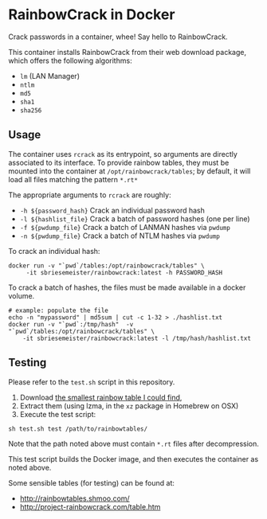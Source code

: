 # RainbowCrack in Docker

Crack passwords in a container, whee! Say hello to RainbowCrack.

This container installs RainbowCrack from their web download package, which
offers the following algorithms:

- `lm` (LAN Manager)
- `ntlm`
- `md5`
- `sha1`
- `sha256`

## Usage

The container uses `rcrack` as its entrypoint, so arguments are directly associated
to its interface. To provide rainbow tables, they must be mounted into the container
at `/opt/rainbowcrack/tables`; by default, it will load all files matching the pattern
`*.rt*`

The appropriate arguments to `rcrack` are roughly:

- `-h ${password_hash}` Crack an individual password hash
- `-l ${hashlist_file}` Crack a batch of password hashes (one per line)
- `-f ${pwdump_file}` Crack a batch of LANMAN hashes via `pwdump`
- `-n ${pwdump_file}` Crack a batch of NTLM hashes via `pwdump`


To crack an individual hash:

```shell
docker run -v "`pwd`/tables:/opt/rainbowcrack/tables" \
     -it sbriesemeister/rainbowcrack:latest -h PASSWORD_HASH
```

To crack a batch of hashes, the files must be made available in a docker volume.

```shell
# example: populate the file
echo -n "mypassword" | md5sum | cut -c 1-32 > ./hashlist.txt
docker run -v "`pwd`:/tmp/hash"  -v "`pwd`/tables:/opt/rainbowcrack/tables" \
    -it sbriesemeister/rainbowcrack:latest -l /tmp/hash/hashlist.txt
```

## Testing

Please refer to the `test.sh` script in this repository.

1. Download [the smallest rainbow table I could find][1],
2. Extract them (using lzma, in the `xz` package in Homebrew on OSX)
3. Execute the test script:

```shell
sh test.sh test /path/to/rainbowtables/
```

Note that the path noted above must contain `*.rt` files after decompression.

This test script builds the Docker image, and then executes the container as
noted above.

Some sensible tables (for testing) can be found at:
- http://rainbowtables.shmoo.com/
- http://project-rainbowcrack.com/table.htm


[1]: http://rainbowtables.shmoo.com/3534B723F090BD98C60BECEA24E8827415C2EDF9.torrent
